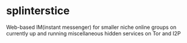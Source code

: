 # splinterstice
Web-based IM(instant messenger) for smaller niche online groups on currently up and running miscellaneous hidden services on Tor and I2P
